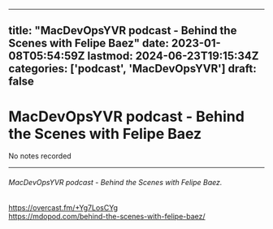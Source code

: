 
---
title: "MacDevOpsYVR podcast - Behind the Scenes with Felipe Baez"
date: 2023-01-08T05:54:59Z
lastmod: 2024-06-23T19:15:34Z
categories: ['podcast', 'MacDevOpsYVR']
draft: false
---


# MacDevOpsYVR podcast - Behind the Scenes with Felipe Baez

No notes recorded

- - -
###### MacDevOpsYVR podcast - Behind the Scenes with Felipe Baez.

https://overcast.fm/+Yg7LosCYg  
https://mdopod.com/behind-the-scenes-with-felipe-baez/

<!-- #public #podcast #MacDevOpsYVR -->

<!-- {BearID:DF9948C3-B034-41FE-BB37-283545CF4900-28016-00002D97FBCF36FC} -->
